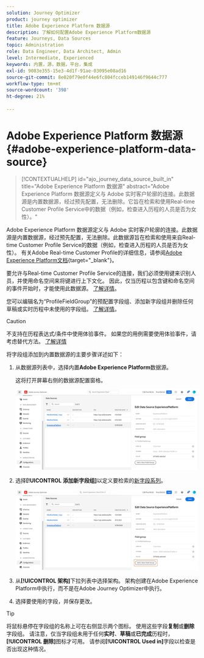 ```yaml
---
solution: Journey Optimizer
product: journey optimizer
title: Adobe Experience Platform 数据源
description: 了解如何配置Adobe Experience Platform数据源
feature: Journeys, Data Sources
topic: Administration
role: Data Engineer, Data Architect, Admin
level: Intermediate, Experienced
keywords: 内置，源，数据，平台，集成
exl-id: 9083e355-15e3-4d1f-91ae-03095e08ad16
source-git-commit: 8e020f79e0f44e6fc804fcceb149146f9644c777
workflow-type: tm+mt
source-wordcount: '398'
ht-degree: 21%

---
```


# Adobe Experience Platform 数据源 {#adobe-experience-platform-data-source}

>[!CONTEXTUALHELP]
>id="ajo_journey_data_source_built_in"
>title="Adobe Experience Platform 数据源"
>abstract="Adobe Experience Platform 数据源定义与 Adobe 实时客户轮廓的连接。此数据源是内置数据源，经过预先配置，无法删除。它旨在检索和使用Real-time Customer Profile Service中的数据（例如，检查进入历程的人员是否为女性）。"

Adobe Experience Platform 数据源定义与 Adobe 实时客户轮廓的连接。此数据源是内置数据源，经过预先配置，无法删除。此数据源旨在检索和使用来自Real-time Customer Profile Service的数据（例如，检查进入历程的人员是否为女性）。 有关Adobe Real-time Customer Profile的详细信息，请参阅[Adobe Experience Platform文档](https://experienceleague.adobe.com/docs/experience-platform/profile/home.html?lang=zh-Hans){target="_blank"}。

要允许与Real-time Customer Profile Service的连接，我们必须使用键来识别人员，并使用命名空间来将键进行上下文化。 因此，仅当历程以包含键和命名空间的事件开始时，才能使用此数据源。 [了解详情](../building-journeys/journey.md)。

您可以编辑名为“ProfileFieldGroup”的预配置字段组、添加新字段组并删除任何草稿或实时历程中未使用的字段组。 [了解详情](../datasource/configure-data-sources.md#define-field-groups)。


>[!CAUTION]
>
>不支持在历程表达式/条件中使用体验事件。 如果您的用例需要使用体验事件，请考虑替代方法。 [了解详情](../building-journeys/exp-event-lookup.md)


将字段组添加到内置数据源的主要步骤详述如下：

1. 从数据源列表中，选择内置&#x200B;**Adobe Experience Platform**&#x200B;数据源。

   这将打开屏幕右侧的数据源配置窗格。

   ![](assets/journey23.png)

1. 选择&#x200B;**[!UICONTROL 添加新字段组]**&#x200B;以定义要检索的[新字段系列](../datasource/configure-data-sources.md#define-field-groups)。

   ![](assets/journey24.png)

1. 从&#x200B;**[!UICONTROL 架构]**&#x200B;下拉列表中选择架构。 架构创建在Adobe Experience Platform中执行，而不是在Adobe Journey Optimizer中执行。
1. 选择要使用的字段，并保存更改。


>[!TIP]
>
>将鼠标悬停在字段组的名称上可在右侧显示两个图标。 使用这些字段&#x200B;**复制**&#x200B;或&#x200B;**删除**&#x200B;字段组。 请注意，仅当字段组未用于任何&#x200B;**实时**、**草稿**&#x200B;或&#x200B;**已完成**&#x200B;历程时，**[!UICONTROL 删除]**&#x200B;图标才可用。 请参阅&#x200B;**[!UICONTROL Used in]**&#x200B;字段以检查是否出现这种情况。
